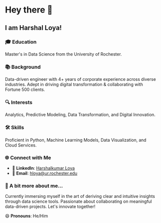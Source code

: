 # Hey there 👋
## I am Harshal Loya!

### 🎓 Education
Master's in Data Science from the University of Rochester.

### 📚 Background
Data-driven engineer with 4+ years of corporate experience across diverse industries. Adept in driving digital transformation & collaborating with Fortune 500 clients.

### 🔍 Interests
Analytics, Predictive Modeling, Data Transformation, and Digital Innovation.

### 🛠 Skills
Proficient in Python, Machine Learning Models, Data Visualization, and Cloud Services.

### 🌐 Connect with Me
- 🔗 **LinkedIn**: [Harshalkumar Loya](https://linkedin.com/in/harshalloya/)
- 📧 **Email**: [hloya@ur.rochester.edu](mailto:hloya@ur.rochester.edu)

### 📣 A bit more about me...
Currently immersing myself in the art of deriving clear and intuitive insights through data science tools. Passionate about collaborating on meaningful data-driven projects. Let's innovate together!

😄 **Pronouns**: He/Him
